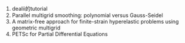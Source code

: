 
1. dealii的tutorial
2. Parallel multigrid smoothing: polynomial versus Gauss-Seidel
3. A matrix-free approach for finite-strain hyperelastic problems using geometric multigrid
4. PETSc for Partial Differential Equations